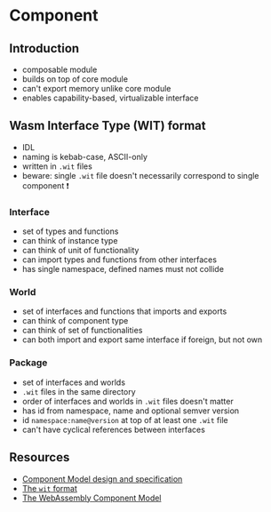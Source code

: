 # Component



## Introduction

- composable module
- builds on top of core module
- can't export memory unlike core module
- enables capability-based, virtualizable interface



## Wasm Interface Type (WIT) format

- IDL
- naming is kebab-case, ASCII-only
- written in `.wit` files
- beware: single `.wit` file doesn't necessarily correspond to single component ❗️

### Interface

- set of types and functions
- can think of instance type
- can think of unit of functionality
- can import types and functions from other interfaces
- has single namespace, defined names must not collide

### World

- set of interfaces and functions that imports and exports
- can think of component type
- can think of set of functionalities
- can both import and export same interface if foreign, but not own

### Package

- set of interfaces and worlds
- `.wit` files in the same directory
- order of interfaces and worlds in `.wit` files doesn't matter
- has id from namespace, name and optional semver version
- id `namespace:name@version` at top of at least one `.wit` file
- can't have cyclical references between interfaces



## Resources

- [Component Model design and specification](https://github.com/WebAssembly/component-model/tree/d1f47566f7aa9c8ab7bae2826eb9d123b2196512)
- [The `wit` format](https://github.com/WebAssembly/component-model/blob/d1f47566f7aa9c8ab7bae2826eb9d123b2196512/design/mvp/WIT.md)
- [The WebAssembly Component Model](https://component-model.bytecodealliance.org/)
